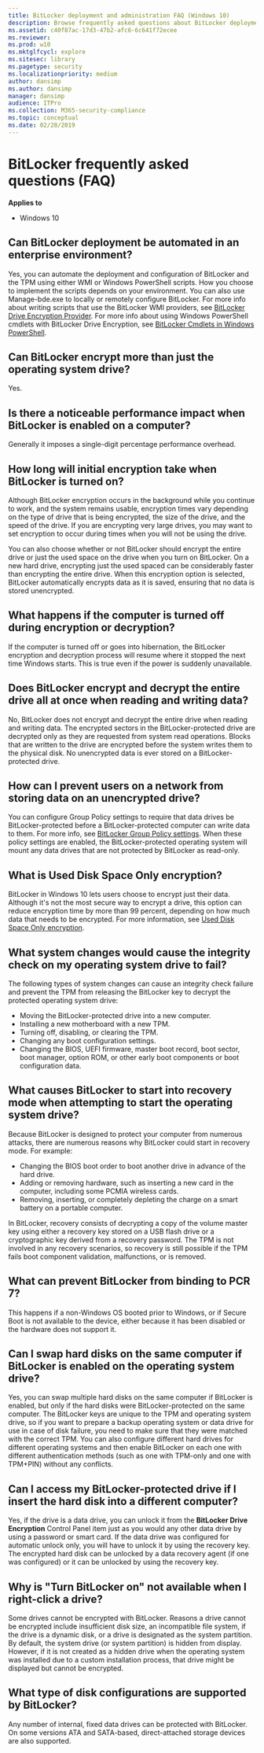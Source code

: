 ```yaml
---
title: BitLocker deployment and administration FAQ (Windows 10)
description: Browse frequently asked questions about BitLocker deployment and administration, such as, "Can BitLocker deployment be automated in an enterprise environment?"
ms.assetid: c40f87ac-17d3-47b2-afc6-6c641f72ecee
ms.reviewer:
ms.prod: w10
ms.mktglfcycl: explore
ms.sitesec: library
ms.pagetype: security
ms.localizationpriority: medium
author: dansimp
ms.author: dansimp
manager: dansimp
audience: ITPro
ms.collection: M365-security-compliance
ms.topic: conceptual
ms.date: 02/28/2019
---
```


# BitLocker frequently asked questions (FAQ)

**Applies to**
-   Windows 10

## Can BitLocker deployment be automated in an enterprise environment?

Yes, you can automate the deployment and configuration of BitLocker and the TPM using either WMI or Windows PowerShell scripts. How you choose to implement the scripts depends on your environment. You can also use Manage-bde.exe to locally or remotely configure BitLocker. For more info about writing scripts that use the BitLocker WMI providers, see [BitLocker Drive Encryption Provider](https://go.microsoft.com/fwlink/p/?LinkId=80600). For more info about using Windows PowerShell cmdlets with BitLocker Drive Encryption, see [BitLocker Cmdlets in Windows PowerShell](https://docs.microsoft.com/powershell/module/bitlocker/index?view=win10-ps).

## Can BitLocker encrypt more than just the operating system drive?

Yes.

## Is there a noticeable performance impact when BitLocker is enabled on a computer?

Generally it imposes a single-digit percentage performance overhead.

## How long will initial encryption take when BitLocker is turned on?

Although BitLocker encryption occurs in the background while you continue to work, and the system remains usable, encryption times vary depending on the type of drive that is being encrypted, the size of the drive, and the speed of the drive. If you are encrypting very large drives, you may want to set encryption to occur during times when you will not be using the drive.

You can also choose whether or not BitLocker should encrypt the entire drive or just the used space on the drive when you turn on BitLocker. On a new hard drive, encrypting just the used spaced can be considerably faster than encrypting the entire drive. When this encryption option is selected, BitLocker automatically encrypts data as it is saved, ensuring that no data is stored unencrypted.

## What happens if the computer is turned off during encryption or decryption?

If the computer is turned off or goes into hibernation, the BitLocker encryption and decryption process will resume where it stopped the next time Windows starts. This is true even if the power is suddenly unavailable.

## Does BitLocker encrypt and decrypt the entire drive all at once when reading and writing data?

No, BitLocker does not encrypt and decrypt the entire drive when reading and writing data. The encrypted sectors in the BitLocker-protected drive are decrypted only as they are requested from system read operations. Blocks that are written to the drive are encrypted before the system writes them to the physical disk. No unencrypted data is ever stored on a BitLocker-protected drive.

## How can I prevent users on a network from storing data on an unencrypted drive?

You can configure Group Policy settings to require that data drives be BitLocker-protected before a BitLocker-protected computer can write data to them. For more info, see [BitLocker Group Policy settings](bitlocker-group-policy-settings.md).
When these policy settings are enabled, the BitLocker-protected operating system will mount any data drives that are not protected by BitLocker as read-only.

## What is Used Disk Space Only encryption?

BitLocker in Windows 10 lets users choose to encrypt just their data. Although it's not the most secure way to encrypt a drive, this option can reduce encryption time by more than 99 percent, depending on how much data that needs to be encrypted. For more information, see [Used Disk Space Only encryption](bitlocker-device-encryption-overview-windows-10.md#used-disk-space-only-encryption).

## What system changes would cause the integrity check on my operating system drive to fail?

The following types of system changes can cause an integrity check failure and prevent the TPM from releasing the BitLocker key to decrypt the protected operating system drive:

-   Moving the BitLocker-protected drive into a new computer.
-   Installing a new motherboard with a new TPM.
-   Turning off, disabling, or clearing the TPM.
-   Changing any boot configuration settings.
-   Changing the BIOS, UEFI firmware, master boot record, boot sector, boot manager, option ROM, or other early boot components or boot configuration data.

## What causes BitLocker to start into recovery mode when attempting to start the operating system drive?

Because BitLocker is designed to protect your computer from numerous attacks, there are numerous reasons why BitLocker could start in recovery mode.
For example:

- Changing the BIOS boot order to boot another drive in advance of the hard drive.
- Adding or removing hardware, such as inserting a new card in the computer, including some PCMIA wireless cards.
- Removing, inserting, or completely depleting the charge on a smart battery on a portable computer.

In BitLocker, recovery consists of decrypting a copy of the volume master key using either a recovery key stored on a USB flash drive or a cryptographic key derived from a recovery password.
The TPM is not involved in any recovery scenarios, so recovery is still possible if the TPM fails boot component validation, malfunctions, or is removed.

## What can prevent BitLocker from binding to PCR 7?

This happens if a non-Windows OS booted prior to Windows, or if Secure Boot is not available to the device, either because it has been disabled or the hardware does not support it.

## Can I swap hard disks on the same computer if BitLocker is enabled on the operating system drive?

Yes, you can swap multiple hard disks on the same computer if BitLocker is enabled, but only if the hard disks were BitLocker-protected on the same computer. The BitLocker keys are unique to the TPM and operating system drive, so if you want to prepare a backup operating system or data drive for use in case of disk failure, you need to make sure that they were matched with the correct TPM. You can also configure different hard drives for different operating systems and then enable BitLocker on each one with different authentication methods (such as one with TPM-only and one with TPM+PIN) without any conflicts.

## Can I access my BitLocker-protected drive if I insert the hard disk into a different computer?

Yes, if the drive is a data drive, you can unlock it from the **BitLocker Drive Encryption** Control Panel item just as you would any other data drive by using a password or smart card. If the data drive was configured for automatic unlock only, you will have to unlock it by using the recovery key. The encrypted hard disk can be unlocked by a data recovery agent (if one was configured) or it can be unlocked by using the recovery key.

## Why is "Turn BitLocker on" not available when I right-click a drive?
Some drives cannot be encrypted with BitLocker. Reasons a drive cannot be encrypted include insufficient disk size, an incompatible file system, if the drive is a dynamic disk, or a drive is designated as the system partition. By default, the system drive (or system partition) is hidden from display. However, if it is not created as a hidden drive when the operating system was installed due to a custom installation process, that drive might be displayed but cannot be encrypted.

## What type of disk configurations are supported by BitLocker?
Any number of internal, fixed data drives can be protected with BitLocker. On some versions ATA and SATA-based, direct-attached storage devices are also supported.


